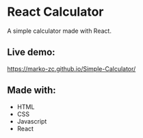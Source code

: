 # React Calculator
A simple calculator made with React.

## Live demo:
 https://marko-zc.github.io/Simple-Calculator/
 
## Made with:
- HTML
- CSS
- Javascript
- React
